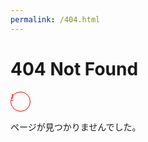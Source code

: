 ```yaml
---
permalink: /404.html
---
```

<!DOCTYPE html>
<html>
  <head>
    <meta charset='utf-8'>
  </head>
  <body>
    <h1>404 Not Found</h1>
    <p style='
      color: red;
      border: 1.5px solid red;
      border-radius: 100%;
      height: 30px;
      width: 30px
      '>!</p>
    <p>ページが見つかりませんでした。</p>
  </body>
</html>
